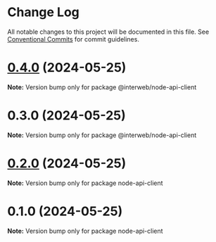 # Change Log

All notable changes to this project will be documented in this file.
See [Conventional Commits](https://conventionalcommits.org) for commit guidelines.

# [0.4.0](https://github.com/cosmology-tech/schema-typescript/compare/@interweb/node-api-client@0.3.0...@interweb/node-api-client@0.4.0) (2024-05-25)

**Note:** Version bump only for package @interweb/node-api-client





# 0.3.0 (2024-05-25)

**Note:** Version bump only for package @interweb/node-api-client





# [0.2.0](https://github.com/cosmology-tech/schema-typescript/compare/node-api-client@0.1.0...node-api-client@0.2.0) (2024-05-25)

**Note:** Version bump only for package node-api-client





# 0.1.0 (2024-05-25)

**Note:** Version bump only for package node-api-client
